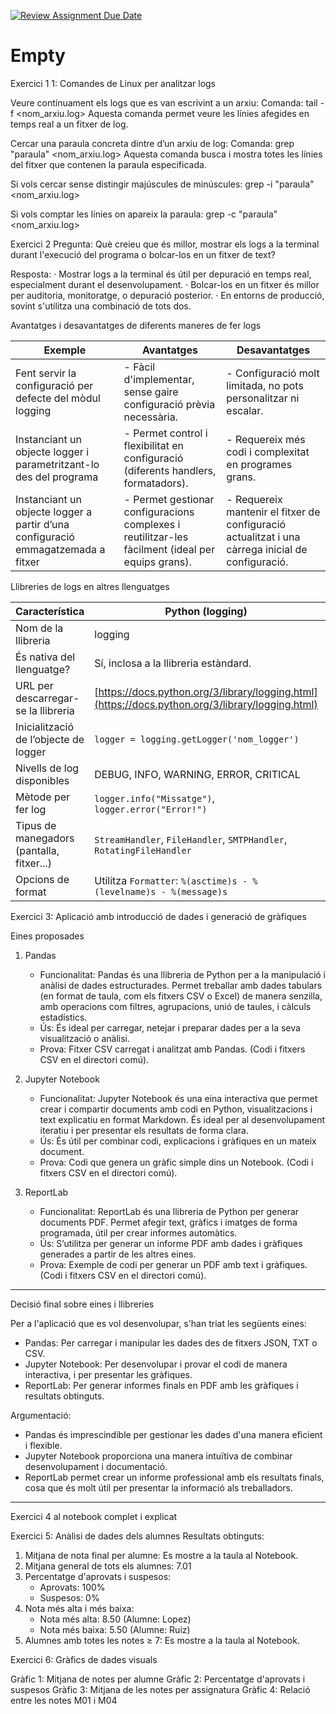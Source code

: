 [![Review Assignment Due Date](https://classroom.github.com/assets/deadline-readme-button-22041afd0340ce965d47ae6ef1cefeee28c7c493a6346c4f15d667ab976d596c.svg)](https://classroom.github.com/a/ULiw8LbN)
# Empty

Exercici 1
1: Comandes de Linux per analitzar logs

Veure contínuament els logs que es van escrivint a un arxiu:
    Comanda: tail -f <nom_arxiu.log>
Aquesta comanda permet veure les línies afegides en temps real a un fitxer de log.

Cercar una paraula concreta dintre d’un arxiu de log:
    Comanda: grep "paraula" <nom_arxiu.log>
Aquesta comanda busca i mostra totes les línies del fitxer que contenen la paraula especificada.

Si vols cercar sense distingir majúscules de minúscules:
    grep -i "paraula" <nom_arxiu.log>

Si vols comptar les línies on apareix la paraula:
    grep -c "paraula" <nom_arxiu.log>

Exercici 2
Pregunta:
Què creieu que és millor, mostrar els logs a la terminal durant l'execució del programa o bolcar-los en un fitxer de text?

Resposta:
· Mostrar logs a la terminal és útil per depuració en temps real, especialment durant el desenvolupament.
· Bolcar-los en un fitxer és millor per auditoria, monitoratge, o depuració posterior.
· En entorns de producció, sovint s'utilitza una combinació de tots dos.

 Avantatges i desavantatges de diferents maneres de fer logs

| Exemple                                                                         | Avantatges                                                                                             | Desavantatges                                                                                         |
|---------------------------------------------------------------------------------|--------------------------------------------------------------------------------------------------------|-------------------------------------------------------------------------------------------------------|
| Fent servir la configuració per defecte del mòdul logging                       | - Fàcil d'implementar, sense gaire configuració prèvia necessària.                                     | - Configuració molt limitada, no pots personalitzar ni escalar.                                       |
| Instanciant un objecte logger i parametritzant-lo des del programa              | - Permet control i flexibilitat en configuració (diferents handlers, formatadors).                     | - Requereix més codi i complexitat en programes grans.                                                |
| Instanciant un objecte logger a partir d’una configuració emmagatzemada a fitxer| - Permet gestionar configuracions complexes i reutilitzar-les fàcilment (ideal per equips grans).      | - Requereix mantenir el fitxer de configuració actualitzat i una càrrega inicial de configuració.     |


Llibreries de logs en altres llenguatges

| Característica                             | Python (logging)                                                                                 | Java (Log4j)                                                                   |
|--------------------------------------------|--------------------------------------------------------------------------------------------------|--------------------------------------------------------------------------------|
| Nom de la llibreria                        | logging                                                                                          | Log4j                                                                          |
| És nativa del llenguatge?                  | Sí, inclosa a la llibreria estàndard.                                                            | No, s'ha d'importar com una dependència externa.                               |
| URL per descarregar-se la llibreria        | [https://docs.python.org/3/library/logging.html](https://docs.python.org/3/library/logging.html) | [https://logging.apache.org/log4j/2.x/](https://logging.apache.org/log4j/2.x/) |
| Inicialització de l’objecte de logger      | `logger = logging.getLogger('nom_logger')`                                                       | Declaració en el codi o configuració al fitxer `log4j2.xml`                    |
| Nivells de log disponibles                 | DEBUG, INFO, WARNING, ERROR, CRITICAL                                                            | TRACE, DEBUG, INFO, WARN, ERROR, FATAL                                         |
| Mètode per fer log                         | `logger.info("Missatge")`, `logger.error("Error!")`                                              | `logger.info("Missatge");`, `logger.error("Error!");`                          |
| Tipus de manegadors (pantalla, fitxer...)  | `StreamHandler`, `FileHandler`, `SMTPHandler`, `RotatingFileHandler`                             | `ConsoleAppender`, `FileAppender`, `RollingFileAppender`, `SocketAppender`     |
| Opcions de format                          | Utilitza `Formatter`: `%(asctime)s - %(levelname)s - %(message)s`                                | Es defineixen a `PatternLayout` (per ex., `%d{ISO8601} %p - %m%n`)             |


Exercici 3: Aplicació amb introducció de dades i generació de gràfiques

Eines proposades

1. Pandas
   - Funcionalitat: 
     Pandas és una llibreria de Python per a la manipulació i anàlisi de dades estructurades. Permet treballar amb dades tabulars (en format de taula, com els fitxers CSV o Excel) de manera senzilla, amb operacions com filtres, agrupacions, unió de taules, i càlculs estadístics.
   - Ús: 
     És ideal per carregar, netejar i preparar dades per a la seva visualització o anàlisi.
   - Prova:
     Fitxer CSV carregat i analitzat amb Pandas. (Codi i fitxers CSV en el directori comú).

2. Jupyter Notebook
   - Funcionalitat:
     Jupyter Notebook és una eina interactiva que permet crear i compartir documents amb codi en Python, visualitzacions i text explicatiu en format Markdown. És ideal per al desenvolupament iteratiu i per presentar els resultats de forma clara.
   - Ús: 
     És útil per combinar codi, explicacions i gràfiques en un mateix document.
   - Prova:
     Codi que genera un gràfic simple dins un Notebook. (Codi i fitxers CSV en el directori comú).

3. ReportLab
   - Funcionalitat:
     ReportLab és una llibreria de Python per generar documents PDF. Permet afegir text, gràfics i imatges de forma programada, útil per crear informes automàtics.
   - Ús:
     S’utilitza per generar un informe PDF amb dades i gràfiques generades a partir de les altres eines.
   - Prova:
     Exemple de codi per generar un PDF amb text i gràfiques. (Codi i fitxers CSV en el directori comú).

---

Decisió final sobre eines i llibreries

Per a l'aplicació que es vol desenvolupar, s'han triat les següents eines:
- Pandas: Per carregar i manipular les dades des de fitxers JSON, TXT o CSV.
- Jupyter Notebook: Per desenvolupar i provar el codi de manera interactiva, i per presentar les gràfiques.
- ReportLab: Per generar informes finals en PDF amb les gràfiques i resultats obtinguts.

Argumentació:
- Pandas és imprescindible per gestionar les dades d'una manera eficient i flexible.
- Jupyter Notebook proporciona una manera intuïtiva de combinar desenvolupament i documentació.
- ReportLab permet crear un informe professional amb els resultats finals, cosa que és molt útil per presentar la informació als treballadors.

---

Exercici 4 al notebook complet i explicat

Exercici 5: 
Anàlisi de dades dels alumnes
Resultats obtinguts:
1. Mitjana de nota final per alumne: Es mostre a la taula al Notebook.
2. Mitjana general de tots els alumnes: 7.01
3. Percentatge d'aprovats i suspesos: 
   - Aprovats: 100%
   - Suspesos: 0%
4. Nota més alta i més baixa:
   - Nota més alta: 8.50 (Alumne: Lopez)
   - Nota més baixa: 5.50 (Alumne: Ruiz)
5. Alumnes amb totes les notes ≥ 7: Es mostre a la taula al Notebook.

Exercici 6: Gràfics de dades visuals

Gràfic 1: Mitjana de notes per alumne
Gràfic 2: Percentatge d'aprovats i suspesos
Gràfic 3: Mitjana de les notes per assignatura
Gràfic 4: Relació entre les notes M01 i M04
